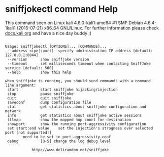# sniffjokectl command Help
 
 This command seen on Linux kali 4.6.0-kali1-amd64 #1 SMP Debian 4.6.4-1kali1 (2016-07-21) x86_64 GNU/Linux. For further information please check [docs.kali.org](docs.kali.org) and have a nice day buddy ;) 

~~~

Usage: sniffjokectl [OPTIONS]... [COMMANDS]...
 --address <ip>[:port]	specify administration IP address [default: 127.0.0.1:8844]
 --version		show sniffjoke version
 --timeout		set milliseconds timeout when contacting SniffJoke service [default: 500]
 --help			show this help

when sniffjoke is running, you should send commands with a command line argument:
 start			start sniffjoke hijacking/injection
 stop			pause sniffjoke
 quit			quit sniffjoke
 saveconf		dump configuration file
 stat			get statistics about sniffjoke configuration and network
 info			get statistics about sniffjoke active sessions
 ttlmap			show the mapped hop count for destination
 showport		show the running port-aggressivity configuration
 set start:end value	set the injection's strogness over selected port [not supported!]
		need to be set in port-aggressivity.conf
 debug			[0-5] change the log debug level

			http://www.delirandom.net/sniffjoke

~~~
